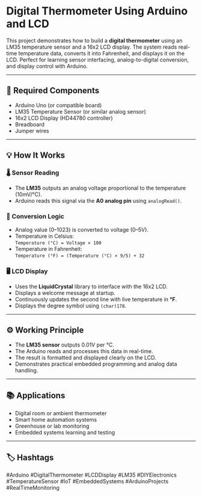 # Digital Thermometer Using Arduino and LCD

This project demonstrates how to build a **digital thermometer** using an LM35 temperature sensor and a 16x2 LCD display. The system reads real-time temperature data, converts it into Fahrenheit, and displays it on the LCD. Perfect for learning sensor interfacing, analog-to-digital conversion, and display control with Arduino.

---

## 🔧 Required Components

- Arduino Uno (or compatible board)  
- LM35 Temperature Sensor (or similar analog sensor)  
- 16x2 LCD Display (HD44780 controller)  
- Breadboard  
- Jumper wires  

---

## 💡 How It Works

### 🌡️ Sensor Reading

- The **LM35** outputs an analog voltage proportional to the temperature (10mV/°C).
- Arduino reads this signal via the **A0 analog pin** using `analogRead()`.

### 🔢 Conversion Logic

- Analog value (0–1023) is converted to voltage (0–5V).
- Temperature in Celsius:  
  `Temperature (°C) = Voltage × 100`
- Temperature in Fahrenheit:  
  `Temperature (°F) = (Temperature (°C) × 9/5) + 32`

### 🖥️ LCD Display

- Uses the **LiquidCrystal** library to interface with the 16x2 LCD.
- Displays a welcome message at startup.
- Continuously updates the second line with live temperature in **°F**.
- Displays the degree symbol using `(char)178`.

---

## ⚙️ Working Principle

- The **LM35 sensor** outputs 0.01V per °C.
- The Arduino reads and processes this data in real-time.
- The result is formatted and displayed clearly on the LCD.
- Demonstrates practical embedded programming and analog data handling.

---

## 📚 Applications

- Digital room or ambient thermometer  
- Smart home automation systems  
- Greenhouse or lab monitoring  
- Embedded systems learning and testing  

---

## 🏷️ Hashtags

#Arduino #DigitalThermometer #LCDDisplay #LM35 #DIYElectronics #TemperatureSensor #IoT #EmbeddedSystems #ArduinoProjects #RealTimeMonitoring

